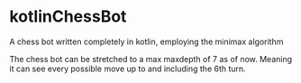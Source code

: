 # kotlinChessBot
A chess bot written completely in kotlin, employing the minimax algorithm

The chess bot can be stretched to a max maxdepth of 7 as of now. Meaning it can see every possible move up to and including the 6th turn.
